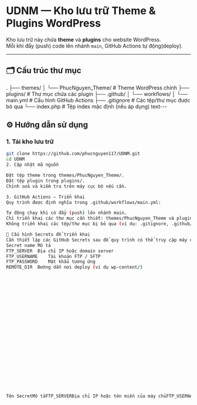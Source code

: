 # UDNM — Kho lưu trữ Theme & Plugins WordPress

Kho lưu trữ này chứa **theme** và **plugins** cho website WordPress.  
Mỗi khi đẩy (push) code lên nhánh `main`, GitHub Actions tự động(deploy).

---

## 🗂️ Cấu trúc thư mục
.
├── themes/
│   └── PhucNguyen_Theme/    # Theme WordPress chính
├── plugins/                 # Thư mục chứa các plugin
├── .github/
│   └── workflows/
│       └── main.yml         # Cấu hình GitHub Actions
├── .gitignore               # Các tệp/thư mục được bỏ qua
└── index.php                # Tệp index mặc định (nếu áp dụng)
text---

## ⚙️ Hướng dẫn sử dụng

### 1. Tải kho lưu trữ
```bash
git clone https://github.com/phucnguyen117/UDNM.git
cd UDNM
2. Cập nhật mã nguồn

Đặt tệp theme trong themes/PhucNguyen_Theme/.
Đặt tệp plugin trong plugins/.
Chỉnh sửa và kiểm tra trên máy cục bộ nếu cần.

3. GitHub Actions — Triển khai
Quy trình được định nghĩa trong .github/workflows/main.yml:

Tự động chạy khi có đẩy (push) lên nhánh main.
Chỉ triển khai các thư mục cần thiết: themes/PhucNguyen_Theme và plugins/.
Không triển khai các tệp/thư mục bị bỏ qua (ví dụ: .gitignore, .github/, cache/,... nếu được loại trừ trong quy trình).

🔐 Cấu hình Secrets để triển khai
Cần thiết lập các GitHub Secrets sau để quy trình có thể truy cập máy chủ:
Secret name	Mô tả
FTP_SERVER	Địa chỉ IP hoặc domain server
FTP_USERNAME	Tài khoản FTP / SFTP
FTP_PASSWORD	Mật khẩu tương ứng
REMOTE_DIR	Đường dẫn nơi deploy (ví dụ wp-content/)
























Tên SecretMô tảFTP_SERVERĐịa chỉ IP hoặc tên miền của máy chủFTP_USERNAMETên tài khoản FTP/SFTPFTP_PASSWORDMật khẩu tương ứngREMOTE_DIRĐường dẫn triển khai (ví dụ: wp-content/)
